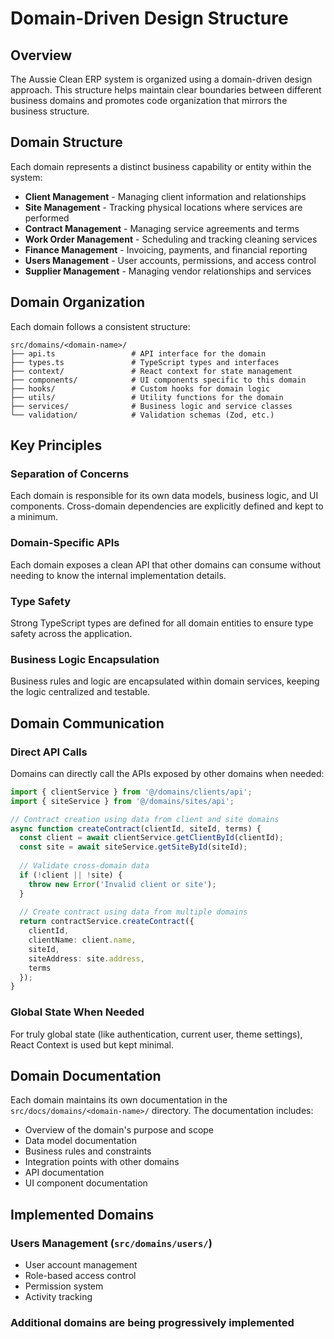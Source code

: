 
# Domain-Driven Design Structure

## Overview
The Aussie Clean ERP system is organized using a domain-driven design approach. This structure helps maintain clear boundaries between different business domains and promotes code organization that mirrors the business structure.

## Domain Structure
Each domain represents a distinct business capability or entity within the system:

- **Client Management** - Managing client information and relationships
- **Site Management** - Tracking physical locations where services are performed
- **Contract Management** - Managing service agreements and terms
- **Work Order Management** - Scheduling and tracking cleaning services
- **Finance Management** - Invoicing, payments, and financial reporting
- **Users Management** - User accounts, permissions, and access control
- **Supplier Management** - Managing vendor relationships and services

## Domain Organization
Each domain follows a consistent structure:

```
src/domains/<domain-name>/
├── api.ts                 # API interface for the domain
├── types.ts               # TypeScript types and interfaces
├── context/               # React context for state management
├── components/            # UI components specific to this domain
├── hooks/                 # Custom hooks for domain logic
├── utils/                 # Utility functions for the domain
├── services/              # Business logic and service classes
└── validation/            # Validation schemas (Zod, etc.)
```

## Key Principles

### Separation of Concerns
Each domain is responsible for its own data models, business logic, and UI components. Cross-domain dependencies are explicitly defined and kept to a minimum.

### Domain-Specific APIs
Each domain exposes a clean API that other domains can consume without needing to know the internal implementation details.

### Type Safety
Strong TypeScript types are defined for all domain entities to ensure type safety across the application.

### Business Logic Encapsulation
Business rules and logic are encapsulated within domain services, keeping the logic centralized and testable.

## Domain Communication

### Direct API Calls
Domains can directly call the APIs exposed by other domains when needed:

```typescript
import { clientService } from '@/domains/clients/api';
import { siteService } from '@/domains/sites/api';

// Contract creation using data from client and site domains
async function createContract(clientId, siteId, terms) {
  const client = await clientService.getClientById(clientId);
  const site = await siteService.getSiteById(siteId);
  
  // Validate cross-domain data
  if (!client || !site) {
    throw new Error('Invalid client or site');
  }
  
  // Create contract using data from multiple domains
  return contractService.createContract({
    clientId,
    clientName: client.name,
    siteId,
    siteAddress: site.address,
    terms
  });
}
```

### Global State When Needed
For truly global state (like authentication, current user, theme settings), React Context is used but kept minimal.

## Domain Documentation
Each domain maintains its own documentation in the `src/docs/domains/<domain-name>/` directory. The documentation includes:

- Overview of the domain's purpose and scope
- Data model documentation
- Business rules and constraints
- Integration points with other domains
- API documentation
- UI component documentation

## Implemented Domains

### Users Management (`src/domains/users/`)
- User account management
- Role-based access control
- Permission system
- Activity tracking

### Additional domains are being progressively implemented
